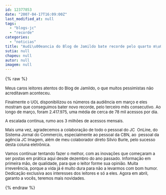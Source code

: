 ```yaml
---
id: 12377853
date: "2007-04-17T16:09:00Z"
last_modified_at: null
tags:
  - "blogs-jc"
  - "recorde"
categories:
  - "noticias"
title: "Audi\u00eancia do Blog de Jamildo bate recorde pelo quarto m\u00eas consecutivo"
sutia: null
chapeu: null
autor: null
imagem: null
---
```

{% raw %}
<p><FONT size=2></p>
<p><P>Meus caros leitores atentos do Blog de Jamildo, o que muitos pessimistas não acreditavam aconteceu. </P></p>
<p><P>Finalmente o UOL disponibilizou os números da audiência em março e eles mostram que conseguimos bater novo recorde, pelo terceiro mês consecutivo. Ao longo de março, foram 2.417.975, uma média de cerca de 78 mil acessos por dia.</P></p>
<p><P>A escalada continua, rumo aos 3 milhões de acessos mensais.</P></p>
<p><P>Mais uma vez, agradecemos a colaboração de todo o pessoal do JC&nbsp; OnLine, do Sistema Jornal do Commercio, especialmente ao pessoal da CBN, ao&nbsp; pessoal da agência JC Imagem, além de meu colaborador direto Sílvio Burle, pelo sucesso desta coluna eletrônica.</P></p>
<p><P>Vamos continuar tentando fazer o melhor, com as inovações que começaram a ser postas em prática aqui desde dezembro do ano passado. Informação em primeira mão, de qualidade, para que o leitor forme sua opinião. Muita irreverência, porque a vida já é muito dura para não a levarmos com bom humor. Dedicação exclusiva aos interesses dos leitores e só a eles. Agora em abril, garanto a vocês, teremos&nbsp;mais novidades.</P></FONT> </p>
{% endraw %}
